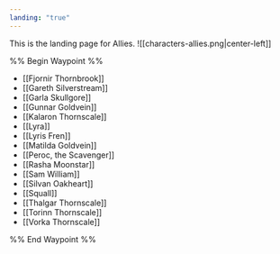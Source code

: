 ```yaml
---
landing: "true"
---
```

This is the landing page for Allies.
![[characters-allies.png|center-left]]

%% Begin Waypoint %%
- [[Fjornir Thornbrook]]
- [[Gareth Silverstream]]
- [[Garla Skullgore]]
- [[Gunnar Goldvein]]
- [[Kalaron Thornscale]]
- [[Lyra]]
- [[Lyris Fren]]
- [[Matilda Goldvein]]
- [[Peroc, the Scavenger]]
- [[Rasha Moonstar]]
- [[Sam William]]
- [[Silvan Oakheart]]
- [[Squall]]
- [[Thalgar Thornscale]]
- [[Torinn Thornscale]]
- [[Vorka Thornscale]]

%% End Waypoint %%